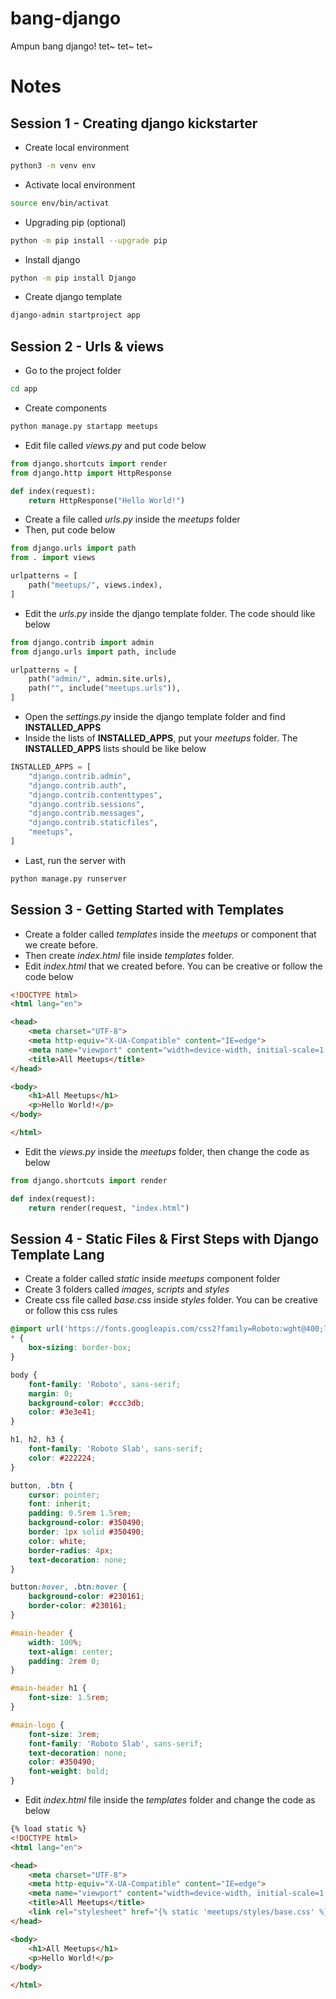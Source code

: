 # bang-django
Ampun bang django! tet~ tet~ tet~

# Notes

## Session 1 - Creating django kickstarter
- Create local environment
```bash
python3 -m venv env
```
- Activate local environment
```bash
source env/bin/activat
```
- Upgrading pip (optional)
```bash
python -m pip install --upgrade pip
```
- Install django
```bash
python -m pip install Django
```
- Create django template
```bash
django-admin startproject app
```
## Session 2 - Urls & views
- Go to the project folder
```bash
cd app
```
- Create components
```bash
python manage.py startapp meetups
```
- Edit file called *views.py* and put code below
``` python
from django.shortcuts import render
from django.http import HttpResponse

def index(request):
    return HttpResponse("Hello World!")
```
- Create a file called *urls.py* inside the *meetups* folder
- Then, put code below
```python
from django.urls import path
from . import views

urlpatterns = [
    path("meetups/", views.index),
]
```
- Edit the *urls.py* inside the django template folder. The code should like below
```python
from django.contrib import admin
from django.urls import path, include

urlpatterns = [
    path("admin/", admin.site.urls),
    path("", include("meetups.urls")),
]
```
- Open the *settings.py* inside the django template folder and find **INSTALLED_APPS**
- Inside the lists of **INSTALLED_APPS**, put your *meetups* folder. The **INSTALLED_APPS** lists should be like below
```python
INSTALLED_APPS = [
    "django.contrib.admin",
    "django.contrib.auth",
    "django.contrib.contenttypes",
    "django.contrib.sessions",
    "django.contrib.messages",
    "django.contrib.staticfiles",
    "meetups",
]
```
- Last, run the server with
```bash
python manage.py runserver
```
## Session 3 - Getting Started with Templates
- Create a folder called *templates* inside the *meetups* or component that we create before.
- Then create *index.html* file inside *templates* folder.
- Edit *index.html* that we created before. You can be creative or follow the code below
```html
<!DOCTYPE html>
<html lang="en">

<head>
	<meta charset="UTF-8">
	<meta http-equiv="X-UA-Compatible" content="IE=edge">
	<meta name="viewport" content="width=device-width, initial-scale=1.0">
	<title>All Meetups</title>
</head>

<body>
	<h1>All Meetups</h1>
	<p>Hello World!</p>
</body>

</html>
```
- Edit the *views.py* inside the *meetups* folder, then change the code as below
```python
from django.shortcuts import render

def index(request):
    return render(request, "index.html")
```
## Session 4 - Static Files & First Steps with Django Template Lang
- Create a folder called *static* inside *meetups* component folder
- Create 3 folders called *images*, *scripts* and *styles*
- Create css file called *base.css* inside *styles* folder. You can be creative or follow this css rules
```css
@import url('https://fonts.googleapis.com/css2?family=Roboto:wght@400;700&family=Roboto+Slab:wght@700&display=swap');
* {
	box-sizing: border-box;
}

body {
	font-family: 'Roboto', sans-serif;
	margin: 0;
	background-color: #ccc3db;
	color: #3e3e41;
}

h1, h2, h3 {
	font-family: 'Roboto Slab', sans-serif;
	color: #222224;
}

button, .btn {
	cursor: pointer;
	font: inherit;
	padding: 0.5rem 1.5rem;
	background-color: #350490;
	border: 1px solid #350490;
	color: white;
	border-radius: 4px;
	text-decoration: none;
}

button:hover, .btn:hover {
	background-color: #230161;
	border-color: #230161;
}

#main-header {
	width: 100%;
	text-align: center;
	padding: 2rem 0;
}

#main-header h1 {
	font-size: 1.5rem;
}

#main-logo {
	font-size: 3rem;
	font-family: 'Roboto Slab', sans-serif;
	text-decoration: none;
	color: #350490;
	font-weight: bold;
}
```
- Edit *index.html* file inside the *templates* folder and change the code as below
```html
{% load static %}
<!DOCTYPE html>
<html lang="en">

<head>
	<meta charset="UTF-8">
	<meta http-equiv="X-UA-Compatible" content="IE=edge">
	<meta name="viewport" content="width=device-width, initial-scale=1.0">
	<title>All Meetups</title>
	<link rel="stylesheet" href="{% static 'meetups/styles/base.css' %}">
</head>

<body>
	<h1>All Meetups</h1>
	<p>Hello World!</p>
</body>

</html>
```
